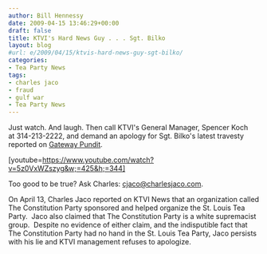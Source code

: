 ```yaml
---
author: Bill Hennessy
date: 2009-04-15 13:46:29+00:00
draft: false
title: KTVI's Hard News Guy . . . Sgt. Bilko
layout: blog
#url: e/2009/04/15/ktvis-hard-news-guy-sgt-bilko/
categories:
- Tea Party News
tags:
- charles jaco
- fraud
- gulf war
- Tea Party News
---
```


Just watch.  And laugh.  Then call KTVI's General Manager, Spencer Koch at 314-213-2222, and demand an apology for Sgt. Bilko's latest travesty reported on [Gateway Pundit](https://gatewaypundit.blogspot.com/2009/04/breaking-st-louis-news-accuses-tea.html).

[youtube=https://www.youtube.com/watch?v=5z0VxWZszyg&w;=425&h;=344]

Too good to be true?  Ask Charles:  [cjaco@charlesjaco.com](https://mailto:cjaco@charlesjaco.com).

On April 13, Charles Jaco reported on KTVI News that an organization called The Constitution Party sponsored and helped organize the St. Louis Tea Party.  Jaco also claimed that The Constitution Party is a white supremacist group.  Despite no evidence of either claim, and the indisputible fact that The Constitution Party had no hand in the St. Louis Tea Party, Jaco persists with his lie and KTVI management refuses to apologize.

